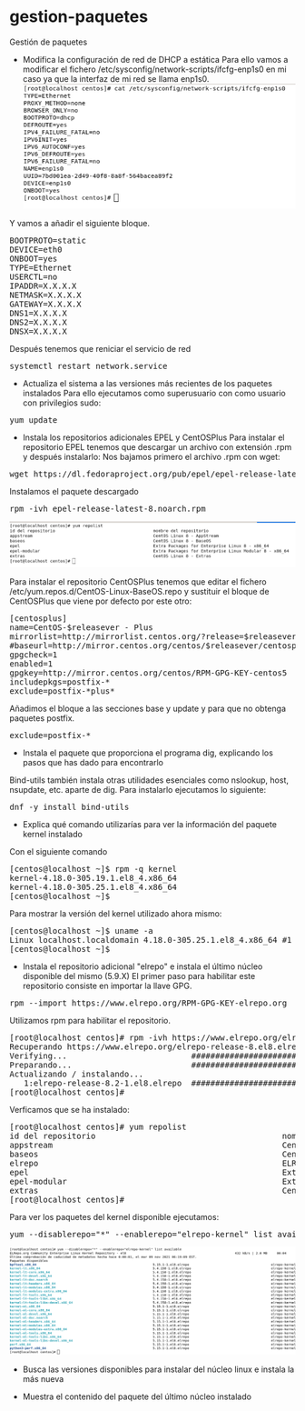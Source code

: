 # gestion-paquetes
Gestión de paquetes

* Modifica la configuración de red de DHCP a estática
Para ello vamos a modificar el fichero /etc/sysconfig/network-scripts/ifcfg-enp1s0 en mi caso ya que la interfaz de mi red se llama enp1s0.
![conf_red](/images/conf_red.png)

Y vamos a añadir el siguiente bloque.
<pre>BOOTPROTO=static
DEVICE=eth0
ONBOOT=yes
TYPE=Ethernet
USERCTL=no
IPADDR=X.X.X.X
NETMASK=X.X.X.X
GATEWAY=X.X.X.X
DNS1=X.X.X.X
DNS2=X.X.X.X
DNSX=X.X.X.X</pre>

Después tenemos que reniciar el servicio de red
<pre>systemctl restart network.service</pre>

* Actualiza el sistema a las versiones más recientes de los paquetes instalados
Para ello ejecutamos como superusuario con como usuario con privilegios sudo:
<pre>yum update</pre>
* Instala los repositorios adicionales EPEL y CentOSPlus
Para instalar el repositorio EPEL tenemos que descargar un archivo con extensión .rpm y después instalarlo:
Nos bajamos primero el archivo .rpm con wget:
<pre>wget https://dl.fedoraproject.org/pub/epel/epel-release-latest-8.noarch.rpm</pre>
Instalamos el paquete descargado
<pre>rpm -ivh epel-release-latest-8.noarch.rpm</pre>

![yumprepolist](/images/yumrepolist.png)

Para instalar el repositorio CentOSPlus tenemos que editar el fichero /etc/yum.repos.d/CentOS-Linux-BaseOS.repo  y sustituir el bloque de CentOSPlus que viene por defecto por este otro:

<pre>[centosplus]
name=CentOS-$releasever - Plus
mirrorlist=http://mirrorlist.centos.org/?release=$releasever&arch=$basearch&repo=centosplus
#baseurl=http://mirror.centos.org/centos/$releasever/centosplus/$basearch/
gpgcheck=1
enabled=1
gpgkey=http://mirror.centos.org/centos/RPM-GPG-KEY-centos5
includepkgs=postfix-*
exclude=postfix-*plus*
</pre>

Añadimos el bloque a las secciones base y update y para que no obtenga paquetes postfix.

<pre>exclude=postfix-*</pre>


* Instala el paquete que proporciona el programa dig, explicando los pasos que has dado para encontrarlo

Bind-utils también instala otras utilidades esenciales como nslookup, host, nsupdate, etc. aparte de dig.
Para instalarlo ejecutamos lo siguiente:
<pre>dnf -y install bind-utils</pre>

* Explica qué comando utilizarías para ver la información del paquete kernel instalado

Con el siguiente comando
<pre>[centos@localhost ~]$ rpm -q kernel
kernel-4.18.0-305.19.1.el8_4.x86_64
kernel-4.18.0-305.25.1.el8_4.x86_64
[centos@localhost ~]$ </pre>
Para mostrar la versión del kernel utilizado ahora mismo:
<pre>[centos@localhost ~]$ uname -a
Linux localhost.localdomain 4.18.0-305.25.1.el8_4.x86_64 #1 SMP Wed Nov 3 10:29:07 UTC 2021 x86_64 x86_64 x86_64 GNU/Linux
[centos@localhost ~]$</pre> 
* Instala el repositorio adicional "elrepo" e instala el último núcleo disponible del mismo (5.9.X)
El primer paso para habilitar este repositorio consiste en importar la llave GPG.
<pre>rpm --import https://www.elrepo.org/RPM-GPG-KEY-elrepo.org</pre>
Utilizamos rpm para habilitar el repositorio.
<pre>[root@localhost centos]# rpm -ivh https://www.elrepo.org/elrepo-release-8.el8.elrepo.noarch.rpm
Recuperando https://www.elrepo.org/elrepo-release-8.el8.elrepo.noarch.rpm
Verifying...                          ################################# [100%]
Preparando...                         ################################# [100%]
Actualizando / instalando...
   1:elrepo-release-8.2-1.el8.elrepo  ################################# [100%]
[root@localhost centos]# 
</pre>
Verficamos que se ha instalado:
<pre>[root@localhost centos]# yum repolist
id del repositorio                                       nombre del repositorio
appstream                                                CentOS Linux 8 - AppStream
baseos                                                   CentOS Linux 8 - BaseOS
elrepo                                                   ELRepo.org Community Enterprise Linux Repository - el8
epel                                                     Extra Packages for Enterprise Linux 8 - x86_64
epel-modular                                             Extra Packages for Enterprise Linux Modular 8 - x86_64
extras                                                   CentOS Linux 8 - Extras
[root@localhost centos]#</pre> 
Para ver los paquetes del kernel disponible ejecutamos:
<pre>yum --disablerepo="*" --enablerepo="elrepo-kernel" list available</pre>

![kernel](/images/kernel.png)


* Busca las versiones disponibles para instalar del núcleo linux e instala la más nueva

* Muestra el contenido del paquete del último núcleo instalado
